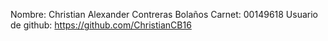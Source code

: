Nombre: Christian Alexander Contreras Bolaños 
Carnet: 00149618
Usuario de github: https://github.com/ChristianCB16
